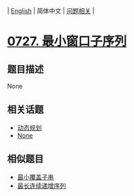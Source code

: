 
| [English](README_EN.md) | 简体中文 | [问题相关](QUESTION.md) |
# [0727. 最小窗口子序列](https://leetcode-cn.com/problems/minimum-window-subsequence/)
## 题目描述
None
## 相关话题
- [动态规划](https://leetcode-cn.com/tag/dynamic-programming)
- [None](https://leetcode-cn.com/tag/sliding-window)
## 相似题目
- [最小覆盖子串](../0076/README.md)
- [最长连续递增序列](../0674/README.md)
